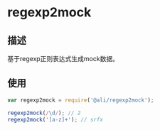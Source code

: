 # regexp2mock

## 描述
基于regexp正则表达式生成mock数据。

## 使用
```javascript
var regexp2mock = require('@ali/regexp2mock');

regexp2mock(/\d/); // 2
regexp2mock('[a-z]+'); // srfx
```
